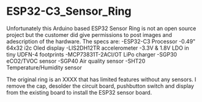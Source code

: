 # ESP32-C3_Sensor_Ring
Unfortunately this Arduino based ESP32 Sensor Ring is not an open source project but the customer did give permissions to post images and adescription of the hardware.
The specs are:
-ESP32-C3 Processor
-0.49" 64x32 i2c Oled display
-LIS2DH12TR accelerometer
-3.3V & 1.8V LDO in tiny UDFN-4 footprints
-MCP73831T-2ACI/OT LiPo charger
-SGP30 eCO2/TVOC sensor
-SGP40 Air quality sensor
-SHT20 Temperature/Humidity sensor

The original ring is an XXXX that has limited features without any sensors. I remove the cap, desolder the circuit board, pushbutton switch and display from the existing board to install the ESP32 sensor board. 









